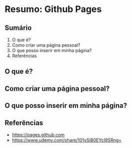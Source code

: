 # Resumo: Github Pages

## Sumário

1. O que é?
2. Como criar uma página pessoal?
3. O que posso inserir em minha página?
4. Referências

## O que é?

## Como criar uma página pessoal?

## O que posso inserir em minha página?

## Referências

- https://pages.github.com
- https://www.udemy.com/share/101vSiB0EYcl9SRng=